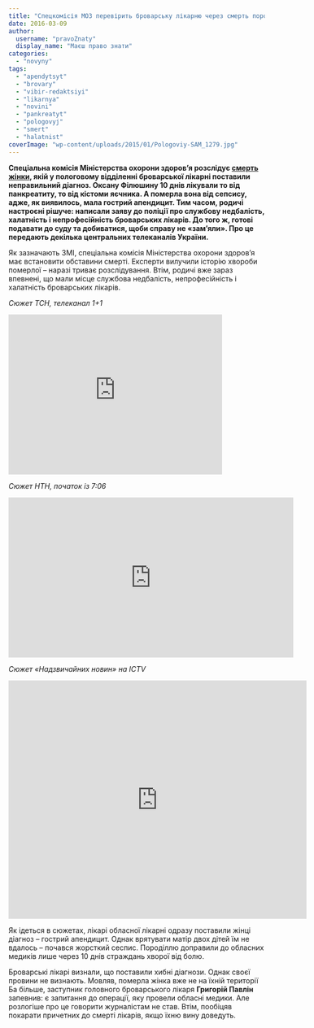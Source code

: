 ```yaml
---
title: "Спецкомісія МОЗ перевірить броварську лікарню через смерть породіллі – ЗМІ"
date: 2016-03-09
author: 
  username: "pravoZnaty"
  display_name: "Маєш право знати"
categories: 
  - "novyny"
tags: 
  - "apendytsyt"
  - "brovary"
  - "vibir-redaktsiyi"
  - "likarnya"
  - "novini"
  - "pankreatyt"
  - "pologovyj"
  - "smert"
  - "halatnist"
coverImage: "wp-content/uploads/2015/01/Pologoviy-SAM_1279.jpg"
---
```


**Спеціальна комісія Міністерства охорони здоров’я розслідує [смерть жінки](https://mpz.brovary.org/smert-porodilli-brovarski-likari-splutaly-apendytsyt-iz-pankreatytom/), якій у пологовому відділенні броварської лікарні поставили неправильний діагноз. Оксану Філюшину 10 днів лікували то від панкреатиту, то від кістоми яєчника. А померла вона від сепсису, адже, як виявилось, мала гострий апендицит. Тим часом, родичі настроєні рішуче: написали заяву до поліції про службову недбалість, халатність і непрофесійність броварських лікарів. До того ж, готові подавати до суду та добиватися, щоби справу не «зам’яли». Про це передають декілька центральних телеканалів України.**

Як зазначають ЗМІ, спеціальна комісія Міністерства охорони здоров’я має встановити обставини смерті. Експерти вилучили історію хвороби померлої – наразі триває розслідування. Втім, родичі вже зараз впевнені, що мали місце службова недбалість, непрофесійність і халатність броварських лікарів.

_Сюжет ТСН, телеканал 1+1_

<iframe src="https://www.youtube.com/embed/u0ChjblnvAw" width="420" height="315" frameborder="0" allowfullscreen="allowfullscreen"></iframe>

_Сюжет НТН, початок із 7:06_

<iframe src="https://www.youtube.com/embed/0QQBQ8B2mxI?list=PL25d4EKDiTq5-BbqwZh4kGQyWIN5sjymL" width="560" height="315" frameborder="0" allowfullscreen="allowfullscreen"></iframe>

_Сюжет «Надзвичайних новин» на ICTV_

<iframe src="https://ictv.ua/embed/125071" width="586" height="469" frameborder="0" allowfullscreen="allowfullscreen"></iframe>

Як ідеться в сюжетах, лікарі обласної лікарні одразу поставили жінці діагноз – гострий апендицит. Однак врятувати матір двох дітей їм не вдалось – почався жорсткий сеспис. Породіллю доправили до обласних медиків лише через 10 днів страждань хворої від болю.

Броварські лікарі визнали, що поставили хибні діагнози. Однак своєї провини не визнають. Мовляв, померла жінка вже не на їхній території Ба більше, заступник головного броварського лікаря **Григорій Павлін** запевнив: є запитання до операції, яку провели обласні медики. Але розлогіше про це говорити журналістам не став. Втім, пообіцяв покарати причетних до смерті лікарів, якщо їхню вину доведуть.
